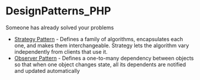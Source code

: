 # DesignPatterns_PHP
Someone has already solved your problems

* [Strategy Pattern](https://github.com/jasperstone/DesignPatterns_PHP/blob/master/StrategyPattern.php) - Defines a family of algorithms, encapsulates each one, and makes them interchangeable. Strategy lets the algorithm vary independently from clients that use it.
* [Observer Pattern](/blob/master/ObserverPattern.php) - Defines a one-to-many dependency between objects so that when one object changes state, all its dependents are notified and updated automatically
